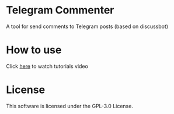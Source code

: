 # Telegram Commenter
A tool for send comments to Telegram posts (based on discussbot)
# How to use
Click [here](https://bit.ly/31nPQ1c) to watch tutorials video
# License
This software is licensed under the GPL-3.0 License.
